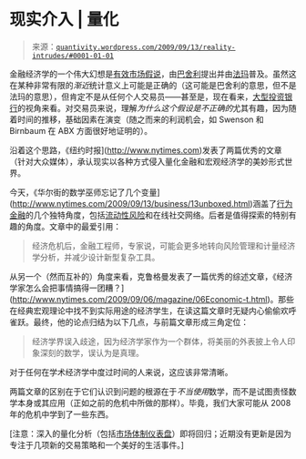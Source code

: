 <!--yml

分类：未分类

日期：2024-05-18 13:55:22

-->

# 现实介入 | 量化

> 来源：[`quantivity.wordpress.com/2009/09/13/reality-intrudes/#0001-01-01`](https://quantivity.wordpress.com/2009/09/13/reality-intrudes/#0001-01-01)

金融经济学的一个伟大幻想是[有效市场假说](http://en.wikipedia.org/wiki/Efficient-market_hypothesis)，由[巴舍利](http://en.wikipedia.org/wiki/Louis_Bachelier)提出并由[法玛](http://en.wikipedia.org/wiki/Eugene_Fama)普及。虽然这在某种非常有限的*渐近*统计意义上可能是正确的（这可能是巴舍利的意思，但不是法玛的意思），但肯定不是从任何个人交易员——甚至是，现在看来，[大型投资银行](http://en.wikipedia.org/wiki/Bulge_bracket)的视角来看。对交易员来说，理解*为什么这个假设是不正确的*尤其有趣，因为随着时间的推移，基础因素在演变（随之而来的利润机会，如 Swenson 和 Birnbaum 在 ABX 方面很好地证明的）。

沿着这个思路，《纽约时报](http://www.nytimes.com)发表了两篇优秀的文章（针对大众媒体），承认现实以各种方式侵入量化金融和宏观经济学的美妙形式世界。

今天，《华尔街的数学巫师忘记了几个变量](http://www.nytimes.com/2009/09/13/business/13unboxed.html)涵盖了[行为金融](http://en.wikipedia.org/wiki/Behavioral_economics)的几个独特角度，包括[流动性风险](http://en.wikipedia.org/wiki/Liquidity_risk)和在线社交网络。后者是值得探索的特别有趣的角度。文章中的最爱引用：

> 经济危机后，金融工程师，专家说，可能会更多地转向风险管理和计量经济学分析，并减少设计新型复杂工具。

从另一个（然而互补的）角度来看，克鲁格曼发表了一篇优秀的综述文章，《经济学家怎么会把事情搞得一团糟？](http://www.nytimes.com/2009/09/06/magazine/06Economic-t.html)。那些在经典宏观理论中找不到实际用途的经济学生，在读这篇文章时无疑内心偷偷欢呼雀跃。最终，他的论点归结为以下几点，与前篇文章形成三角定位：

> 经济学界误入歧途，因为经济学家作为一个群体，将美丽的外表披上令人印象深刻的数学，误认为是真理。

对于任何在学术经济学中度过时间的人来说，这应该非常清晰。

两篇文章的区别在于它们认识到问题的根源在于*不当使用*数学，而不是试图责怪数学本身或其应用（正如之前的危机中所做的那样）。毕竟，我们大家可能从 2008 年的危机中学到了一些东西。

[注意：深入的量化分析（包括[市场体制仪表盘](https://quantivity.wordpress.com/2009/08/23/market-regime-dashboard/)）即将回归；近期没有更新是因为专注于几项新的交易策略和一个美好的生活事件。]
